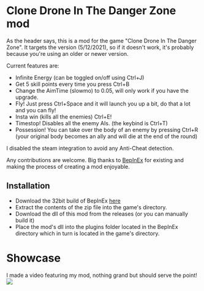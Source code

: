 # Clone Drone In The Danger Zone mod

As the header says, this is a mod for the game "Clone Drone In The Danger Zone".
It targets the version (5/12/2021), so if it doesn't work, it's probably because you're using an older or newer version.

Current features are:
- Infinite Energy (can be toggled on/off using Ctrl+J)
- Get 5 skill points every time you press Ctrl+B
- Change the AimTime (slowmo) to 0.05, will only work if you have the upgrade.
- Fly! Just press Ctrl+Space and it will launch you up a bit, do that a lot and you can fly!
- Insta win (kills all the enemies) Ctrl+E!
- Timestop! Disables all the enemy AIs. (the keybind is Ctrl+T)
- Possession! You can take over the body of an enemy by pressing Ctrl+R (your original body becomes an ally and will die at the end of the round)

I disabled the steam integration to avoid any Anti-Cheat detection.

Any contributions are welcome.
Big thanks to [BepInEx](https://docs.bepinex.dev/index.html) for existing and making the process of creating a mod enjoyable.

## Installation

- Download the 32bit build of BepInEx [here](https://github.com/BepInEx/BepInEx/releases/download/v5.4.19/BepInEx_x86_5.4.19.0.zip)
- Extract the contents of the zip file into the game's directory.
- Download the dll of this mod from the releases (or you can manually build it)
- Place the mod's dll into the plugins folder located in the BepInEx directory which in turn is located in the game's directory.

# Showcase
I made a video featuring my mod, nothing grand but should serve the point!
<a href="https://www.youtube.com/watch?v=12prqk-PbEU"><img src="https://i3.ytimg.com/vi/12prqk-PbEU/hqdefault.jpg"></a>